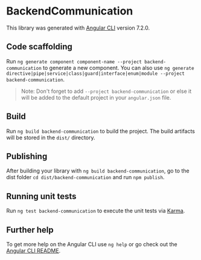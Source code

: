 # BackendCommunication

This library was generated with [Angular CLI](https://github.com/angular/angular-cli) version 7.2.0.

## Code scaffolding

Run `ng generate component component-name --project backend-communication` to generate a new component. You can also use `ng generate directive|pipe|service|class|guard|interface|enum|module --project backend-communication`.
> Note: Don't forget to add `--project backend-communication` or else it will be added to the default project in your `angular.json` file. 

## Build

Run `ng build backend-communication` to build the project. The build artifacts will be stored in the `dist/` directory.

## Publishing

After building your library with `ng build backend-communication`, go to the dist folder `cd dist/backend-communication` and run `npm publish`.

## Running unit tests

Run `ng test backend-communication` to execute the unit tests via [Karma](https://karma-runner.github.io).

## Further help

To get more help on the Angular CLI use `ng help` or go check out the [Angular CLI README](https://github.com/angular/angular-cli/blob/master/README.md).
